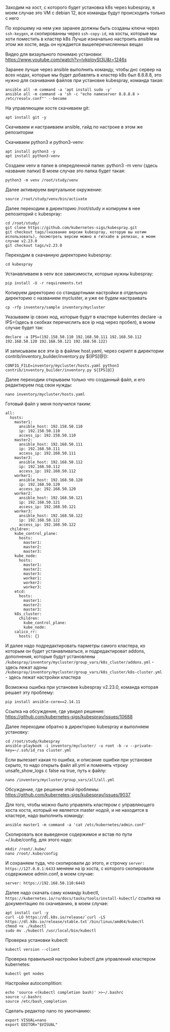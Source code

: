 Заходим на хост, с которого будет установка k8s через kubespray, в моем случае это VM с debian 12, все команды будут происходить только с него

По хорошему на нем уже заранее должны быть созданы ключи через `ssh-keygen`, и скопированны через `ssh-copy-id`,  на хосты, которые мы хоти поместить в кластер k8s
Лучше изначально настроить ansible на этом же хосте, ведь он нуждается вышеперечисленных вещах

Видео для визаульного понимаю установки:  
https://www.youtube.com/watch?v=lvkpIoySt3U&t=1246s

Заранее лучше через ansible выполнить команду, чтобы днс сервер на всех нодах, которые мы будет добавлять в кластер k8s был 8.8.8.8, это нужно для скачивания файлов при установке kubespray, команда такая:
```
ansible all -m command -a 'apt install sudo -y'
ansible all -m command -a 'sh -c "echo nameserver 8.8.8.8 > /etc/resolv.conf"' --become
```
На управляющем хосте скачиваем git:
```
apt install git -y
```
Скачиваем и настраиваем ansible, гайд по настроке в этом же репозитории 

Скачиваем python3 и python3-venv:
```
apt install python3 -y
apt install python3-venv
```
Создаем venv в папке в опередленной папке:
python3 -m venv (здесь название папки)
В моем случае это папка будет такая:
```
python3 -m venv /root/study/venv
```
Далее активируем виртуальное окружение:
```
source /root/study/venv/bin/activate
```
Далее переходим в директорию /root/study и копируем в нее репозиторий с kubespray:
```
cd /root/study/
git clone https://github.com/kubernetes-sigs/kubespray.git
git checkout tags/(название версии kubespray, которую вы хотим использовать), посмотреть версии можно в гитхабе в релизах, в моем случае v2.23.0
git checkout tags/v2.23.0
```
Переходим в скачанную директорию kubespray:
```
cd kubespray
```
Устанавливаем в venv все зависимости, которые нужны kubespray:
```
pip install -U -r requirements.txt
```
Копируем директорию со стандартными настройки в отдельную директорию с названием mycluster, и уже ее будем настраивать
```
cp -rfp inventory/sample inventory/mycluster
```
Указываем ip своих нод, которые будут в кластере kuberntes 
declare -a IPS=(здесь в скобках перечислить все ip нод через пробел), в моем случае будет так:
```
declare -a IPS=(192.158.50.110 192.168.50.111 192.168.50.112 192.168.50.120 192.168.50.121 192.168.50.122)
```
И записываем все эти ip в файлик host.yaml, через скрипт в директории contrib/inventory_builder/inventory.py ${IPS[@]}:
```
CONFIG_FILE=inventory/mycluster/hosts.yaml python3 contrib/inventory_builder/inventory.py ${IPS[@]} 
```
Далее переходим открываем только что созданный файл, и его редактируем под свои нужды:
```
nano inventory/mycluster/hosts.yaml 
```
Готовый файл у меня получился таким:
```
all:
  hosts:
    master1:
      ansible_host: 192.158.50.110
      ip: 192.158.50.110
      access_ip: 192.158.50.110
    master2:
      ansible_host: 192.168.50.111
      ip: 192.168.50.111
      access_ip: 192.168.50.111
    master3:
      ansible_host: 192.168.50.112
      ip: 192.168.50.112
      access_ip: 192.168.50.112
    worker1:
      ansible_host: 192.168.50.120
      ip: 192.168.50.120
      access_ip: 192.168.50.120
    worker2:
      ansible_host: 192.168.50.121
      ip: 192.168.50.121
      access_ip: 192.168.50.121
    worker3:
      ansible_host: 192.168.50.122
      ip: 192.168.50.122
      access_ip: 192.168.50.122
  children:
    kube_control_plane:
      hosts:
        master1:
        master2:
        master3:
    kube_node:
      hosts:
        master1:
        master2:
        master3:
        worker1:
        worker2:
        worker3:
    etcd:
      hosts:
        master1:
        master2:
        master3:
    k8s_cluster:
      children:
        kube_control_plane:
        kube_node:
    calico_rr:
      hosts: {}
```
И далее надо подредактировать парметры самого кластера, ко которым он будет устанавливаться, и подредактироват addons, дополнения, которые будут установлены
`/kubespray/inventory/mycluster/group_vars/k8s_cluster/addons.yml` - здесь лежат адоны
`/kubespray/inventory/mycluster/group_vars/k8s_cluster/k8s-cluster.yml`  - здесь лежат настройки кластера 

Возможна ошибка при установке kubespray v2.23.0, команда которая решает эту проблему:
```
pip install ansible-core==2.14.11
```
Ссылка на обсуждение, где увидел решение:
https://github.com/kubernetes-sigs/kubespray/issues/10688

Далее переходим обратно в директорию kubespray и выполняем установку:
```
cd /root/study/kubespray
ansible-playbook -i inventory/mycluster/ -u root -b -v --private-key=~/.ssh/id_rsa cluster.yml
```
Если вылезает какая то ошибка, и описание ошибки при установке скрыто, то надо открыть файл all.yml и поменять чтроку unsafe_show_logs с false на true, путь к файлу:
```
nano /inventory/mycluster/group_vars/all/all.yml
```
Обсуждение, где решение этой проблемы:  
https://github.com/kubernetes-sigs/kubespray/issues/9037

Для того, чтобы можно было управлять кластером с управляющего хоста хоста, который не является master нодой, и не находится в кластере, надо выполнить команду:
```
ansible master1 -m command -a 'cat /etc/kubernetes/admin.conf'
```
Скопировать все выведеное содержимое и встав по пути ~/.kube/config, для этого надо:
```
mkdir /root/.kube/
nano /root/.kube/config
```
И сохраняем туда, что скопировали до этого, и строчку `server: https://127.0.0.1:6433` меняем на ip хоста, c которого скопировали содержимое admin.conf, в моем случае:
```
server: https://192.168.50.110:6443
```
Далее надо скачать саму команду kubectl, `https://kubernetes.io/ru/docs/tasks/tools/install-kubectl/` ссылка на документацию по скачиванию, в моем случае:
```
apt install curl -y
curl -LO https://dl.k8s.io/release/`curl -LS https://dl.k8s.io/release/stable.txt`/bin/linux/amd64/kubectl
chmod +x ./kubectl
sudo mv ./kubectl /usr/local/bin/kubectl
```
Проверка установки kubectl:
```
kubectl version --client
```
Проверка правильной настройки kubectl для управлений кластером kubernetes:
```
kubectl get nodes
```
Настройки autocomplition:
```
echo 'source <(kubectl completion bash)' >>~/.bashrc
source ~/.bashrc
source /etc/bash_completion
```
Сделать редактор nano по умолчанию:
```
export VISUAL=nano
export EDITOR="$VISUAL"
```
